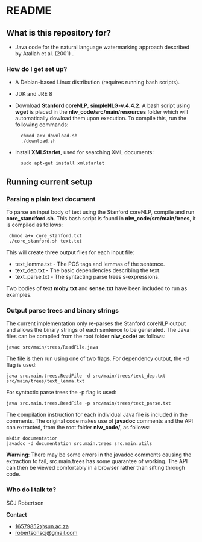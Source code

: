 # README #

## What is this repository for? ##

* Java code for the natural language watermarking approach described by Atallah et al. (2001) .

### How do I get set up? ###

* A Debian-based Linux distribution (requires running bash scripts).
* JDK and JRE 8
* Download **Stanford coreNLP**, **simpleNLG-v.4.4.2**. A bash script using **wget** is placed in the **nlw_code/src/main/resources** folder
which will automatically dowload them upon execution. To compile this, run the following commands:

        chmod a+x download.sh
        ./download.sh

* Install **XMLStarlet**, used for searching XML documents: 

        sudo apt-get install xmlstarlet

## Running current setup ##

### Parsing a plain text document ###
To parse an input body of text using the Stanford coreNLP, compile and run **core_standford.sh**. This bash script is 
found in **nlw_code/src/main/trees**, it is compiled as follows:

     chmod a+x core_stanford.txt
     ./core_stanford.sh text.txt

This will create three output files for each input file:

* text_lemma.txt - The POS tags and lemmas of the sentence.
* text_dep.txt - The basic dependencies describing the text.
* text_parse.txt - The syntacting parse trees s-expressions.

Two bodies of text **moby.txt** and **sense.txt** have been included to run as examples.

### Output parse trees and binary strings ###
The current implementation only re-parses the Stanford coreNLP output and
allows the binary strings of each sentence to be generated. The Java files can be compiled
from the root folder **nlw_code/** as follows:

    javac src/main/trees/ReadFile.java

The file is then run using one of two flags. For dependency output, the -d flag is used:

    java src.main.trees.ReadFile -d src/main/trees/text_dep.txt src/main/trees/text_lemma.txt

For syntactic parse trees the -p flag is used:

    java src.main.trees.ReadFile -p src/main/trees/text_parse.txt

The compilation instruction for each individual Java file is included in the comments. The original code makes use of **javadoc** comments and the API can extracted, from the root folder **nlw_code/**, as follows:

    mkdir documentation
    javadoc -d documentation src.main.trees src.main.utils

**Warning**: There may be some errors in the javadoc comments causing the extraction to fail, src.main.trees has some guarantee of working. The API can then be viewed comfortably in a browser rather than sifting through code.

### Who do I talk to? ###

SCJ Robertson

**Contact**

* 16579852@sun.ac.za
* robertsonscj@gmail.com